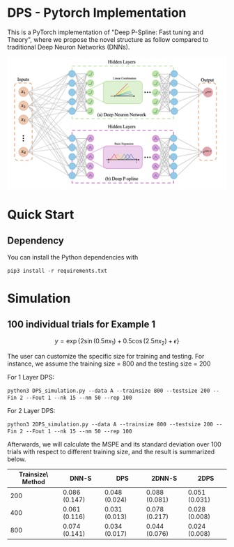 # DPS - Pytorch Implementation 
This is a PyTorch implementation of "Deep P-Spline: Fast tuning and Theory", where we propose the novel structure as follow compared to traditional Deep Neuron Networks (DNNs).

![](./imgs/DPS.png)
# Quick Start
## Dependency
You can install the Python dependencies with
```
pip3 install -r requirements.txt
```

# Simulation
## 100 individual trials for Example 1
```math
    y = \exp\{2\sin(0.5\pi x_1) + 0.5\cos(2.5\pi x_2) + \epsilon\}
```
The user can customize the specific size for training and testing. For instance, we assume the training size = 800 and the testing size = 200

For 1 Layer DPS:
```
python3 DPS_simulation.py --data A --trainsize 800 --testsize 200 --Fin 2 --Fout 1 --nk 15 --nm 50 --rep 100
```

For 2 Layer DPS:
```
python3 2DPS_simulation.py --data A --trainsize 800 --testsize 200 --Fin 2 --Fout 1 --nk 15 --nm 50 --rep 100
```

Afterwards, we will calculate the MSPE and its standard deviation over 100 trials with respect to different training size, and the result is summarized below.

Trainsize\ Method | DNN-S | DPS | 2DNN-S | 2DPS | 
--- | --- | --- | --- |--- 
200 | 0.086 (0.147) | 0.048 (0.024) | 0.088 (0.081) | 0.051 (0.031) |
400 | 0.061 (0.116) | 0.031 (0.013) | 0.078 (0.217) | 0.028 (0.008) |
800 | 0.074 (0.141) | 0.034 (0.017) | 0.044 (0.076) | 0.024 (0.008) | 






